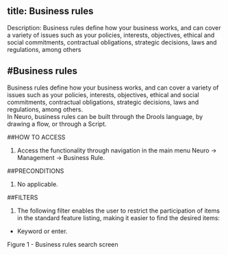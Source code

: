 title: **Business rules**
-------------------------

Description: Business rules define how your business works, and can cover a
variety of issues such as your policies, interests, objectives, ethical and
social commitments, contractual obligations, strategic decisions, laws and
regulations, among others  

#**Business rules**
--------------------
Business rules define how your business works, and can cover a variety of issues such as your policies, interests, objectives, ethical and social commitments, contractual obligations, strategic decisions, laws and regulations, among others.  
In Neuro, business rules can be built through the Drools language, by drawing a flow, or through a Script.    

##HOW TO ACCESS  
1.	Access the functionality through navigation in the main menu Neuro → Management → Business Rule.    

##PRECONDITIONS
1.	No applicable.  

##FILTERS
1.	The following filter enables the user to restrict the participation of items in the standard feature listing, making it easier to find the desired items:  
-    Keyword or enter.  


Figure 1 - Business rules search screen  
